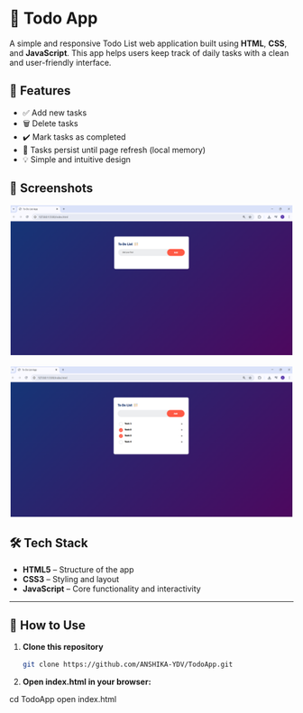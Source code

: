 # 📝 Todo App

A simple and responsive Todo List web application built using **HTML**, **CSS**, and **JavaScript**. This app helps users keep track of daily tasks with a clean and user-friendly interface.

## 🚀 Features

- ✅ Add new tasks
- 🗑️ Delete tasks
- ✔️ Mark tasks as completed
- 💾 Tasks persist until page refresh (local memory)
- 💡 Simple and intuitive design

## 📸 Screenshots

<p align="center">
  <img src="images/Screenshot 2025-06-30 192028.png" width="500" alt="Todo App Screenshot 1">
  <br><br>
  <img src="images/Screenshot 2025-06-30 192100.png" width="500" alt="Todo App Screenshot 2">
</p>


## 🛠️ Tech Stack

- **HTML5** – Structure of the app
- **CSS3** – Styling and layout
- **JavaScript** – Core functionality and interactivity


---

## 📌 How to Use

1. **Clone this repository**
   ```bash
   git clone https://github.com/ANSHIKA-YDV/TodoApp.git
2. **Open index.html in your browser:**

  cd TodoApp
  open index.html

